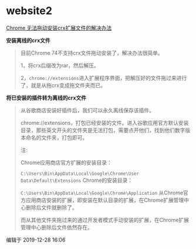 # website2
[Chrome 无法拖动安装crx扩展文件的解决办法](https://zhuanlan.zhihu.com/p/66229750)

 **安装离线的crx文件**
>目前Chrome 74不支持crx文件拖动安装了，解决办法很简单。
>
>1，将crx后缀改为rar，然后解压。
>
>2，`chrome://extensions`进入扩展程序界面，把解压好的文件拖过来进行了，就是从拖crx变成拖文件夹而已。

**将已安装的插件转为离线的crx文件**
>从谷歌商店安装好插件后，我们可以永久离线保存该插件。
>
>chrome://extensions，打包已经安装的文件。进入谷歌应用官方默认安装目录，那些英文开头的文件夹是无法打包，需要点开他们，找到他们数字版本命名的文件夹，打包即可。
>
>注:
>
>Chrome应用商店官方扩展的安装目录：
>
>`C:\Users\Bin\AppData\Local\Google\Chrome\User Data\Default\Extensions`
Chrome的安装目录：
>
>`C:\Users\Bin\AppData\Local\Google\Chrome\Application`
从Chrome官方应用商店安装的扩展，即安装在默认目录的扩展，在Chrome扩展管理中心删除后文件就删除了。
>
>而从其他文件夹拖过来的通过开发者模式手动安装的扩展，在Chrome扩展管理中心删除后文件依然存在。
>
编辑于 2019-12-28 16:06